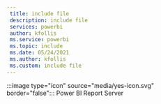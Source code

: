 ```yaml
---
 title: include file
 description: include file
 services: powerbi
 author: kfollis
 ms.service: powerbi
 ms.topic: include
 ms.date: 05/24/2021
 ms.author: kfollis
 ms.custom: include file
---
```


:::image type="icon" source="media/yes-icon.svg" border="false":::&nbsp;Power&nbsp;BI&nbsp;Report&nbsp;Server